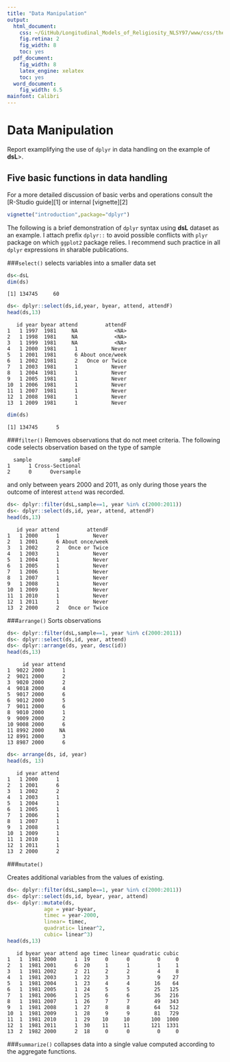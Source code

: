 ```yaml
---
title: "Data Manipulation"
output:
  html_document:
    css: ~/GitHub/Longitudinal_Models_of_Religiosity_NLSY97/www/css/thesis.css
    fig.retina: 2
    fig_width: 8
    toc: yes
  pdf_document:
    fig_width: 8
    latex_engine: xelatex
    toc: yes
  word_document:
    fig_width: 6.5
mainfont: Calibri
---
```


<!--  Set the working directory to the repository's base directory; this assumes the report is nested inside of only one directory.-->




Data Manipulation
==============
Report examplifying the use of <code>dplyr</code> in data handling on the example of **dsL**>.

<!-- Run this three chunks to get to the starting point -->






## Five basic functions in data handling

For a more detailed discussion of basic verbs and operations consult the [R-Studio guide][1] or internal [vignette][2]

```r
vignette("introduction",package="dplyr")
```

The following is a brief demonstration of <code>dplyr</code> syntax using **dsL** dataset as an example. I attach prefix <code>dplyr::</code> to avoid possible conflicts with <code>plyr</code> package on which <code>ggplot2</code> package relies. I recommend such practice in all <code>dplyr</code>  expressions in sharable publications.  

###<code>select()</code> 
selects variables into a smaller data set

```r
ds<-dsL
dim(ds)
```

```
[1] 134745     60
```

```r
ds<- dplyr::select(ds,id,year, byear, attend, attendF)
head(ds,13)
```

```
   id year byear attend         attendF
1   1 1997  1981     NA            <NA>
2   1 1998  1981     NA            <NA>
3   1 1999  1981     NA            <NA>
4   1 2000  1981      1           Never
5   1 2001  1981      6 About once/week
6   1 2002  1981      2   Once or Twice
7   1 2003  1981      1           Never
8   1 2004  1981      1           Never
9   1 2005  1981      1           Never
10  1 2006  1981      1           Never
11  1 2007  1981      1           Never
12  1 2008  1981      1           Never
13  1 2009  1981      1           Never
```

```r
dim(ds)
```

```
[1] 134745      5
```

###<code>filter()</code> 
Removes observations that do not meet criteria. The following code selects observation based on the type of sample    


```
  sample         sampleF
1      1 Cross-Sectional
2      0      Oversample
```
and only between years 2000 and 2011, as only during those years the outcome of interest <code>attend</code> was recorded. 

```r
ds<- dplyr::filter(dsL,sample==1, year %in% c(2000:2011))
ds<- dplyr::select(ds,id, year, attend, attendF)
head(ds,13)
```

```
   id year attend         attendF
1   1 2000      1           Never
2   1 2001      6 About once/week
3   1 2002      2   Once or Twice
4   1 2003      1           Never
5   1 2004      1           Never
6   1 2005      1           Never
7   1 2006      1           Never
8   1 2007      1           Never
9   1 2008      1           Never
10  1 2009      1           Never
11  1 2010      1           Never
12  1 2011      1           Never
13  2 2000      2   Once or Twice
```


###<code>arrange()</code> 
Sorts observations

```r
ds<- dplyr::filter(dsL,sample==1, year %in% c(2000:2011))
ds<- dplyr::select(ds,id, year, attend)
ds<- dplyr::arrange(ds, year, desc(id))
head(ds,13)
```

```
     id year attend
1  9022 2000      1
2  9021 2000      2
3  9020 2000      2
4  9018 2000      4
5  9017 2000      6
6  9012 2000      5
7  9011 2000      6
8  9010 2000      1
9  9009 2000      2
10 9008 2000      6
11 8992 2000     NA
12 8991 2000      3
13 8987 2000      6
```

```r
ds<- arrange(ds, id, year)
head(ds, 13)
```

```
   id year attend
1   1 2000      1
2   1 2001      6
3   1 2002      2
4   1 2003      1
5   1 2004      1
6   1 2005      1
7   1 2006      1
8   1 2007      1
9   1 2008      1
10  1 2009      1
11  1 2010      1
12  1 2011      1
13  2 2000      2
```


###<code>mutate()</code> 

Creates additional variables from the values of existing.

```r
ds<- dplyr::filter(dsL,sample==1, year %in% c(2000:2011))
ds<- dplyr::select(ds,id, byear, year, attend)
ds<- dplyr::mutate(ds, 
            age = year-byear, 
            timec = year-2000,
            linear= timec,
            quadratic= linear^2,
            cubic= linear^3)
head(ds,13)
```

```
   id byear year attend age timec linear quadratic cubic
1   1  1981 2000      1  19     0      0         0     0
2   1  1981 2001      6  20     1      1         1     1
3   1  1981 2002      2  21     2      2         4     8
4   1  1981 2003      1  22     3      3         9    27
5   1  1981 2004      1  23     4      4        16    64
6   1  1981 2005      1  24     5      5        25   125
7   1  1981 2006      1  25     6      6        36   216
8   1  1981 2007      1  26     7      7        49   343
9   1  1981 2008      1  27     8      8        64   512
10  1  1981 2009      1  28     9      9        81   729
11  1  1981 2010      1  29    10     10       100  1000
12  1  1981 2011      1  30    11     11       121  1331
13  2  1982 2000      2  18     0      0         0     0
```

###<code>summarize()</code> 
collapses data into a single value computed according to the aggregate functions.














